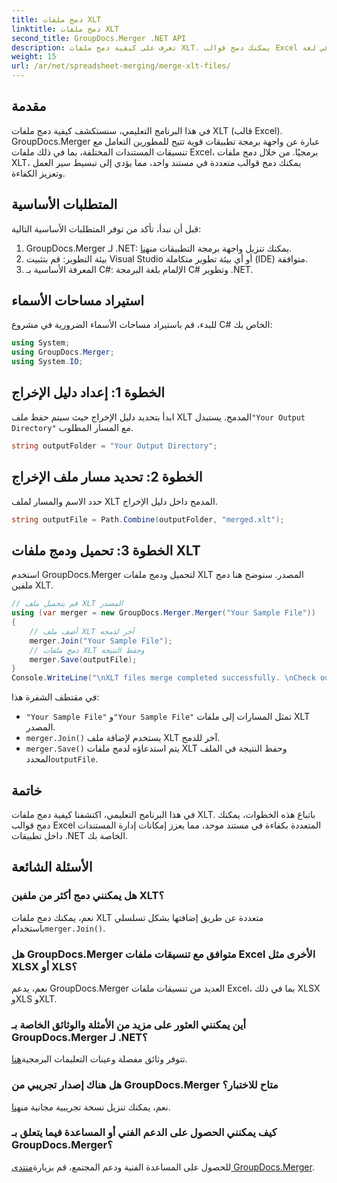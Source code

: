 ```yaml
---
title: دمج ملفات XLT
linktitle: دمج ملفات XLT
second_title: GroupDocs.Merger .NET API
description: تعرف على كيفية دمج ملفات XLT. يمكنك دمج قوالب Excel برمجيًا في لغة C# باستخدام هذا الدليل التفصيلي خطوة بخطوة.
weight: 15
url: /ar/net/spreadsheet-merging/merge-xlt-files/
---
```

## مقدمة
في هذا البرنامج التعليمي، سنستكشف كيفية دمج ملفات XLT (قالب Excel). GroupDocs.Merger عبارة عن واجهة برمجة تطبيقات قوية تتيح للمطورين التعامل مع تنسيقات المستندات المختلفة، بما في ذلك ملفات Excel، برمجيًا. من خلال دمج ملفات XLT، يمكنك دمج قوالب متعددة في مستند واحد، مما يؤدي إلى تبسيط سير العمل وتعزيز الكفاءة.
## المتطلبات الأساسية
قبل أن نبدأ، تأكد من توفر المتطلبات الأساسية التالية:
1.  GroupDocs.Merger لـ .NET: يمكنك تنزيل واجهة برمجة التطبيقات من[هنا](https://releases.groupdocs.com/merger/net/).
2. بيئة التطوير: قم بتثبيت Visual Studio أو أي بيئة تطوير متكاملة (IDE) متوافقة.
3. المعرفة الأساسية بـ C#: الإلمام بلغة البرمجة C# وتطوير .NET.

## استيراد مساحات الأسماء
للبدء، قم باستيراد مساحات الأسماء الضرورية في مشروع C# الخاص بك:
```csharp
using System; 
using GroupDocs.Merger;
using System.IO;
```
## الخطوة 1: إعداد دليل الإخراج
 ابدأ بتحديد دليل الإخراج حيث سيتم حفظ ملف XLT المدمج. يستبدل`"Your Output Directory"` مع المسار المطلوب.
```csharp
string outputFolder = "Your Output Directory";
```
## الخطوة 2: تحديد مسار ملف الإخراج
حدد الاسم والمسار لملف XLT المدمج داخل دليل الإخراج.
```csharp
string outputFile = Path.Combine(outputFolder, "merged.xlt");
```
## الخطوة 3: تحميل ودمج ملفات XLT
استخدم GroupDocs.Merger لتحميل ودمج ملفات XLT المصدر. سنوضح هنا دمج ملفين XLT.
```csharp
// قم بتحميل ملف XLT المصدر
using (var merger = new GroupDocs.Merger.Merger("Your Sample File"))
{
    // أضف ملف XLT آخر لدمجه
    merger.Join("Your Sample File");
    // دمج ملفات XLT وحفظ النتيجة
    merger.Save(outputFile);
}
Console.WriteLine("\nXLT files merge completed successfully. \nCheck output in {0}", outputFolder);
```
في مقتطف الشفرة هذا:
- `"Your Sample File"` و`"Your Sample File"` تمثل المسارات إلى ملفات XLT المصدر.
- `merger.Join()` يستخدم لإضافة ملف XLT آخر للدمج.
- `merger.Save()` يتم استدعاؤه لدمج ملفات XLT وحفظ النتيجة في الملف المحدد`outputFile`.

## خاتمة
في هذا البرنامج التعليمي، اكتشفنا كيفية دمج ملفات XLT. باتباع هذه الخطوات، يمكنك دمج قوالب Excel المتعددة بكفاءة في مستند موحد، مما يعزز إمكانات إدارة المستندات داخل تطبيقات .NET الخاصة بك.

## الأسئلة الشائعة
### هل يمكنني دمج أكثر من ملفين XLT؟
نعم، يمكنك دمج ملفات XLT متعددة عن طريق إضافتها بشكل تسلسلي باستخدام`merger.Join()`.
### هل GroupDocs.Merger متوافق مع تنسيقات ملفات Excel الأخرى مثل XLSX أو XLS؟
نعم، يدعم GroupDocs.Merger العديد من تنسيقات ملفات Excel، بما في ذلك XLSX وXLS وXLT.
### أين يمكنني العثور على مزيد من الأمثلة والوثائق الخاصة بـ GroupDocs.Merger لـ .NET؟
 تتوفر وثائق مفصلة وعينات التعليمات البرمجية[هنا](https://tutorials.groupdocs.com/merger/net/).
### هل هناك إصدار تجريبي من GroupDocs.Merger متاح للاختبار؟
 نعم، يمكنك تنزيل نسخة تجريبية مجانية من[هنا](https://releases.groupdocs.com/).
### كيف يمكنني الحصول على الدعم الفني أو المساعدة فيما يتعلق بـ GroupDocs.Merger؟
 للحصول على المساعدة الفنية ودعم المجتمع، قم بزيارة[منتدى GroupDocs.Merger](https://forum.groupdocs.com/c/merger/32).